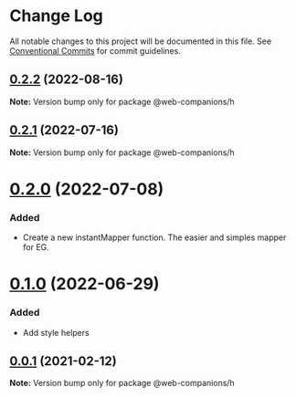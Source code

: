 # Change Log

All notable changes to this project will be documented in this file.
See [Conventional Commits](https://conventionalcommits.org) for commit guidelines.

## [0.2.2](https://github.com/sumbad/web-companions/compare/@web-companions/h@0.2.0...@web-companions/h@0.2.2) (2022-08-16)

**Note:** Version bump only for package @web-companions/h





## [0.2.1](https://github.com/sumbad/web-companions/compare/@web-companions/h@0.2.0...@web-companions/h@0.2.1) (2022-07-16)

**Note:** Version bump only for package @web-companions/h

# [0.2.0](https://github.com/sumbad/web-companions/compare/@web-companions/h@0.1.0...@web-companions/h@0.2.0) (2022-07-08)

### Added

- Create a new instantMapper function. The easier and simples mapper for EG.

# [0.1.0](https://github.com/sumbad/web-companions/compare/@web-companions/h@0.1.0-develop.2...@web-companions/h@0.1.0) (2022-06-29)

### Added

- Add style helpers

## [0.0.1](https://github.com/sumbad/web-companions/compare/@web-companions/h@0.1.0-develop.0...@web-companions/h@0.0.1) (2021-02-12)

**Note:** Version bump only for package @web-companions/h
